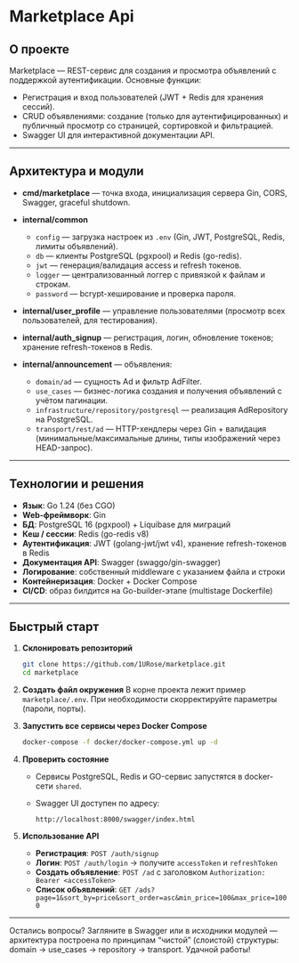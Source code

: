 # Marketplace Api

## О проекте

Marketplace — REST-сервис для создания и просмотра объявлений с поддержкой аутентификации.
Основные функции:

* Регистрация и вход пользователей (JWT + Redis для хранения сессий).
* CRUD объявлениями: создание (только для аутентифицированных) и публичный просмотр со страницей, сортировкой и фильтрацией.
* Swagger UI для интерактивной документации API.

---

## Архитектура и модули

* **cmd/marketplace** — точка входа, инициализация сервера Gin, CORS, Swagger, graceful shutdown.
* **internal/common**

  * `config` — загрузка настроек из `.env` (Gin, JWT, PostgreSQL, Redis, лимиты объявлений).
  * `db` — клиенты PostgreSQL (pgxpool) и Redis (go-redis).
  * `jwt` — генерация/валидация access и refresh токенов.
  * `logger` — централизованный логгер с привязкой к файлам и строкам.
  * `password` — bcrypt-хеширование и проверка пароля.
* **internal/user\_profile** — управление пользователями (просмотр всех пользователей, для тестирования).
* **internal/auth\_signup** — регистрация, логин, обновление токенов; хранение refresh-токенов в Redis.
* **internal/announcement** — объявления:

  * `domain/ad` — сущность Ad и фильтр AdFilter.
  * `use_cases` — бизнес-логика создания и получения объявлений с учётом пагинации.
  * `infrastructure/repository/postgresql` — реализация AdRepository на PostgreSQL.
  * `transport/rest/ad` — HTTP-хендлеры через Gin + валидация (минимальные/максимальные длины, типы изображений через HEAD-запрос).

---

## Технологии и решения

* **Язык**: Go 1.24 (без CGO)
* **Web-фреймворк**: Gin
* **БД**: PostgreSQL 16 (pgxpool) + Liquibase для миграций
* **Кеш / сессии**: Redis (go-redis v8)
* **Аутентификация**: JWT (golang-jwt/jwt v4), хранение refresh-токенов в Redis
* **Документация API**: Swagger (swaggo/gin-swagger)
* **Логирование**: собственный middleware с указанием файла и строки
* **Контейнеризация**: Docker + Docker Compose
* **CI/CD**: образ билдится на Go-builder-этапе (multistage Dockerfile)

---

## Быстрый старт

1. **Склонировать репозиторий**

   ```bash
   git clone https://github.com/1URose/marketplace.git
   cd marketplace
   ```

2. **Создать файл окружения**
   В корне проекта лежит пример `marketplace/.env`. При необходимости скорректируйте параметры (пароли, порты).

3. **Запустить все сервисы через Docker Compose**

   ```bash
   docker-compose -f docker/docker-compose.yml up -d
   ```

4. **Проверить состояние**

   * Сервисы PostgreSQL, Redis и GO-сервис запустятся в docker-сети `shared`.
   * Swagger UI доступен по адресу:

     ```
     http://localhost:8000/swagger/index.html
     ```

5. **Использование API**

   * **Регистрация**: `POST /auth/signup`
   * **Логин**: `POST /auth/login` → получите `accessToken` и `refreshToken`
   * **Создать объявление**: `POST /ad` с заголовком
     `Authorization: Bearer <accessToken>`
   * **Список объявлений**: `GET /ads?page=1&sort_by=price&sort_order=asc&min_price=100&max_price=1000`

---

Остались вопросы? Загляните в Swagger или в исходники модулей — архитектура построена по принципам “чистой” (слоистой) структуры: domain → use\_cases → repository → transport. Удачной работы!
